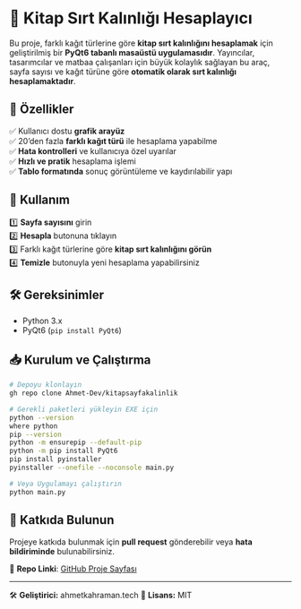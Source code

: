 # 📖 Kitap Sırt Kalınlığı Hesaplayıcı

Bu proje, farklı kağıt türlerine göre **kitap sırt kalınlığını hesaplamak** için geliştirilmiş bir **PyQt6 tabanlı masaüstü uygulamasıdır**. Yayıncılar, tasarımcılar ve matbaa çalışanları için büyük kolaylık sağlayan bu araç, sayfa sayısı ve kağıt türüne göre **otomatik olarak sırt kalınlığı hesaplamaktadır**.

## 🚀 Özellikler  
✅ Kullanıcı dostu **grafik arayüz**  
✅ 20’den fazla **farklı kağıt türü** ile hesaplama yapabilme  
✅ **Hata kontrolleri** ve kullanıcıya özel uyarılar  
✅ **Hızlı ve pratik** hesaplama işlemi  
✅ **Tablo formatında** sonuç görüntüleme ve kaydırılabilir yapı  

## 📌 Kullanım  
1️⃣ **Sayfa sayısını** girin  
2️⃣ **Hesapla** butonuna tıklayın  
3️⃣ Farklı kağıt türlerine göre **kitap sırt kalınlığını görün**  
4️⃣ **Temizle** butonuyla yeni hesaplama yapabilirsiniz  

## 🛠️ Gereksinimler  
- Python 3.x  
- PyQt6 (`pip install PyQt6`)  

## 📥 Kurulum ve Çalıştırma  
```bash
# Depoyu klonlayın
gh repo clone Ahmet-Dev/kitapsayfakalinlik

# Gerekli paketleri yükleyin EXE için
python --version 
where python
pip --version
python -m ensurepip --default-pip
python -m pip install PyQt6
pip install pyinstaller
pyinstaller --onefile --noconsole main.py

# Veya Uygulamayı çalıştırın
python main.py
```

## 🎯 Katkıda Bulunun  
Projeye katkıda bulunmak için **pull request** gönderebilir veya **hata bildiriminde** bulunabilirsiniz.  

🔗 **Repo Linki**: [GitHub Proje Sayfası](https://github.com/kullaniciadi/kitap-sirt-kalinligi-hesaplayici)  

---

🛠 **Geliştirici:** ahmetkahraman.tech
📜 **Lisans:** MIT  
